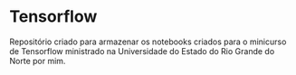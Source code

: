# Tensorflow
Repositório criado para armazenar os notebooks criados para o minicurso de Tensorflow ministrado na Universidade do Estado do Rio Grande do Norte por mim.
